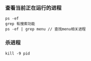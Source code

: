 ### 查看当前正在运行的进程

    ps -ef
    grep 有搜索功能
    ps -ef | grep menu // 查找menu相关进程

### 杀进程

    kill -9 pid
